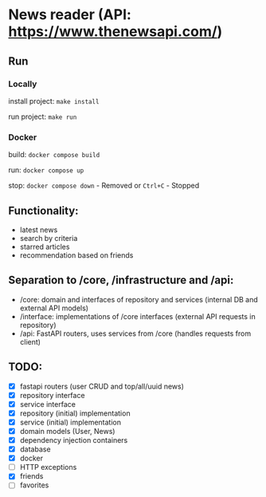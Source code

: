 # News reader (API: https://www.thenewsapi.com/)

## Run

### Locally

install project: `make install`

run project: `make run`

### Docker

build: `docker compose build`

run: `docker compose up`

stop: `docker compose down` - Removed or `Ctrl+C` - Stopped

## Functionality:
- latest news
- search by criteria
- starred articles
- recommendation based on friends

## Separation to /core, /infrastructure and /api:
- /core: domain and interfaces of repository and services (internal DB and external API models)
- /interface: implementations of /core interfaces (external API requests in repository)
- /api: FastAPI routers, uses services from /core (handles requests from client)

## TODO:
- [x] fastapi routers (user CRUD and top/all/uuid news)
- [x] repository interface
- [x] service interface
- [x] repository (initial) implementation
- [x] service (initial) implementation
- [x] domain models (User, News)
- [x] dependency injection containers
- [x] database
- [x] docker
- [ ] HTTP exceptions
- [x] friends
- [ ] favorites